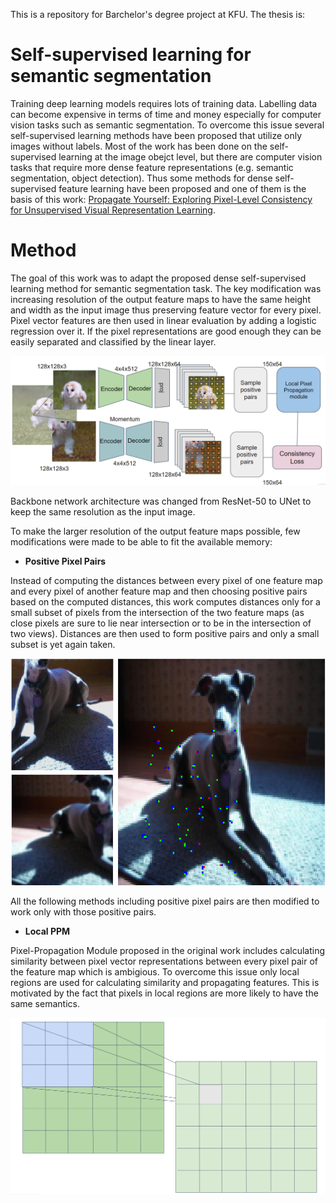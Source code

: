This is a repository for Barchelor's degree project at KFU. The thesis is:

# Self-supervised learning for semantic segmentation
Training deep learning models requires lots of training data. Labelling data can become expensive in terms of time and money especially for computer vision tasks such as semantic segmentation. To overcome this issue several self-supervised learning methods have been proposed that utilize only images without labels. Most of the work has been done on the self-supervised learning at the image obejct level, but there are computer vision tasks that require more dense feature representations (e.g. semantic segmentation, object detection). Thus some methods for dense self-supervised feature learning have been proposed and one of them is the basis of this work: [Propagate Yourself: Exploring Pixel-Level Consistency for Unsupervised Visual Representation Learning]("https://arxiv.org/pdf/2011.10043.pdf "pixpro").

# Method


The goal of this work was to adapt the proposed dense self-supervised learning method for semantic segmentation task. The key modification was increasing resolution of the output feature maps to have the same height and width as the input image thus preserving feature vector for every pixel. Pixel vector features are then used in linear evaluation by adding a logistic regression over it. If the pixel representations are good enough they can be easily separated and classified by the linear layer.

![PixPro Modification Overview](/img/pixpro_arch.PNG)

Backbone network architecture was changed from ResNet-50 to UNet to keep the same resolution as the input image.

To make the larger resolution of the output feature maps possible, few modifications were made to be able to fit the available memory:

- **Positive Pixel Pairs**

Instead of computing the distances between every pixel of one feature map and every pixel of another feature map and then choosing positive pairs based on the computed distances, this work computes distances only for a small subset of pixels from the intersection of the two feature maps (as close pixels are sure to lie near intersection or to be in the intersection of two views). Distances are then used to form positive pairs and only a small subset is yet again taken.

![Positive Pixel Pairs (blue for pixels from the first view, red for pixels of the second view, green for pixels that intersect)](/img/pos_pairs.PNG)

All the following methods including positive pixel pairs are then modified to work only with those positive pairs.

- **Local PPM**

Pixel-Propagation Module proposed in the original work includes calculating similarity between pixel vector representations between every pixel pair of the feature map which is ambigious. To overcome this issue only local regions are used for calculating similarity and propagating features. This is motivated by the fact that pixels in local regions are more likely to have the same semantics.

![Local PPM](/img/ppm.png)

